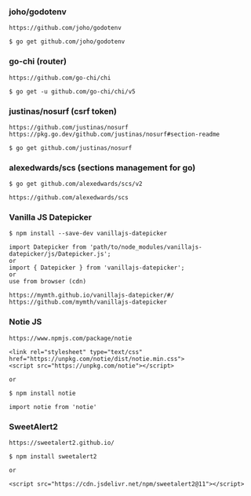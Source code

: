 ### joho/godotenv

    https://github.com/joho/godotenv

    $ go get github.com/joho/godotenv


### go-chi  (router)

    https://github.com/go-chi/chi

    $ go get -u github.com/go-chi/chi/v5


### justinas/nosurf  (csrf token)

    https://github.com/justinas/nosurf
    https://pkg.go.dev/github.com/justinas/nosurf#section-readme

    $ go get github.com/justinas/nosurf


### alexedwards/scs  (sections management for go)

    $ go get github.com/alexedwards/scs/v2

    https://github.com/alexedwards/scs



### Vanilla JS Datepicker

    $ npm install --save-dev vanillajs-datepicker 

    import Datepicker from 'path/to/node_modules/vanillajs-datepicker/js/Datepicker.js';
    or
    import { Datepicker } from 'vanillajs-datepicker';
    or
    use from browser (cdn)

    https://mymth.github.io/vanillajs-datepicker/#/
    https://github.com/mymth/vanillajs-datepicker


### Notie JS 

    https://www.npmjs.com/package/notie

    <link rel="stylesheet" type="text/css" href="https://unpkg.com/notie/dist/notie.min.css">
    <script src="https://unpkg.com/notie"></script> 

    or

    $ npm install notie

    import notie from 'notie'


### SweetAlert2

    https://sweetalert2.github.io/

    $ npm install sweetalert2

    or 

    <script src="https://cdn.jsdelivr.net/npm/sweetalert2@11"></script>


